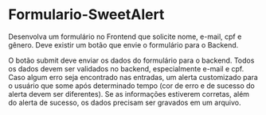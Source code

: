 # Formulario-SweetAlert

Desenvolva um formulário no Frontend que solicite nome, e-mail, cpf e
gênero. Deve existir um botão que envie o formulário para o Backend.

O botão submit deve enviar os dados do formulário para o backend. Todos os
dados devem ser validados no backend, especialmente e-mail e cpf. Caso algum
erro seja encontrado nas entradas, um alerta customizado para o usuário que some
após determinado tempo (cor de erro e de sucesso do alerta devem ser diferentes).
Se as informações estiverem corretas, além do alerta de sucesso, os dados
precisam ser gravados em um arquivo.
